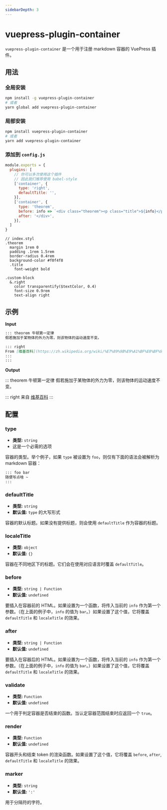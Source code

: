 ```yaml
---
sidebarDepth: 3
---
```


# vuepress-plugin-container <GitHubLink repo="vuepress/vuepress-plugin-container"/>

`vuepress-plugin-container` 是一个用于注册 markdown 容器的 VuePress 插件。

## 用法

### 全局安装

```bash
npm install -g vuepress-plugin-container
# 或者
yarn global add vuepress-plugin-container
```

### 局部安装

```bash
npm install vuepress-plugin-container
# 或者
yarn add vuepress-plugin-container
```

### 添加到 `config.js`

```js
module.exports = {
  plugins: [
    // 你可以多次使用这个插件
    // 因此我们推荐使用 babel-style
    ['container', {
      type: 'right',
      defaultTitle: '',
    }],
    ['container', {
      type: 'theorem',
      before: info => `<div class="theorem"><p class="title">${info}</p>`,
      after: '</div>',
    }],
  ]
}
```

```stylus
// index.styl
.theorem
  margin 1rem 0
  padding .1rem 1.5rem
  border-radius 0.4rem
  background-color #f0f4f8
  .title
    font-weight bold

.custom-block
  &.right
    color transparentify($textColor, 0.4)
    font-size 0.9rem
    text-align right
```

## 示例

**Input**

```md
::: theorem 牛顿第一定律
假若施加于某物体的外力为零，则该物体的运动速度不变。

::: right
From [维基百科](https://zh.wikipedia.org/wiki/%E7%89%9B%E9%A1%BF%E8%BF%90%E5%8A%A8%E5%AE%9A%E5%BE%8B)
:::
:::
```

**Output**

::: theorem 牛顿第一定律
假若施加于某物体的外力为零，则该物体的运动速度不变。

::: right
来自 [维基百科](https://zh.wikipedia.org/wiki/%E7%89%9B%E9%A1%BF%E8%BF%90%E5%8A%A8%E5%AE%9A%E5%BE%8B)
:::

## 配置

### type

- **类型:** `string`
- 这是一个必需的选项

容器的类型。举个例子，如果 `type` 被设置为 `foo`，则仅有下面的语法会被解析为 markdown 容器：

```md
::: foo bar
随便写点啥 ~
:::
```

### defaultTitle

- **类型:** `string`
- **默认值:** `type` 的大写形式

容器的默认标题。如果没有提供标题，则会使用 `defaultTitle` 作为容器的标题。

### localeTitle

- **类型:** `object`
- **默认值:** `{}`

容器在不同地区下的标题。它们会在使用对应语言时覆盖 `defaultTitle`。

### before

- **类型:** `string | Function`
- **默认值:** `undefined`

要插入在容器前的 HTML。如果设置为一个函数，将传入当前的 `info` 作为第一个参数。（在上面的例子中，`info` 的值为 `bar`。）如果设置了这个值，它将覆盖 `defaultTitle` 和 `localeTitle` 的效果。

### after

- **类型:** `string | Function`
- **默认值:** `undefined`

要插入在容器后的 HTML。如果设置为一个函数，将传入当前的 `info` 作为第一个参数。（在上面的例子中，`info` 的值为 `bar`。）如果设置了这个值，它将覆盖 `defaultTitle` 和 `localeTitle` 的效果。

### validate

- **类型:** `Function`
- **默认值:** `undefined`

一个用于判定容器是否结束的函数。当认定容器范围结束时应返回一个 `true`。

### render

- **类型:** `Function`
- **默认值:** `undefined`

容器开头和结束 token 的渲染函数。如果设置了这个值，它将覆盖 `before`, `after`, `defaultTitle` 和 `localeTitle` 的效果。

### marker

- **类型:** `string`
- **默认值:** `':'`

用于分隔符的字符。
